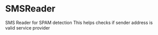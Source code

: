 # SMSReader
SMS Reader for SPAM detection
This helps checks if sender address is valid service provider
